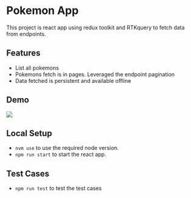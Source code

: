 # Pokemon App

This project is react app using redux toolkit and RTKquery to fetch data from endpoints.

## Features

- List all pokemons
- Pokemons fetch is in pages. Leveraged the endpoint pagination
- Data fetched is persistent and available offline

## Demo

![](https://github.com/code-inspector/pokemon-app/Demo.gif)

## Local Setup

- `nvm use` to use the required node version.
- `npm run start` to start the react app.

## Test Cases

- `npm run test` to test the test cases
